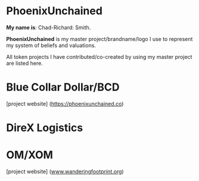 # PhoenixUnchained
**My name is**: Chad-Richard: Smith.

**PhoenixUnchained** is my master project/brandname/logo I use to represent my system of beliefs and valuations.

All token projects I have contributed/co-created by using my master project are listed here.
# Blue Collar Dollar/BCD
[project website] (https://phoenixunchained.co)


# DireX Logistics
# OM/XOM
[project website] (www.wanderingfootprint.org)
